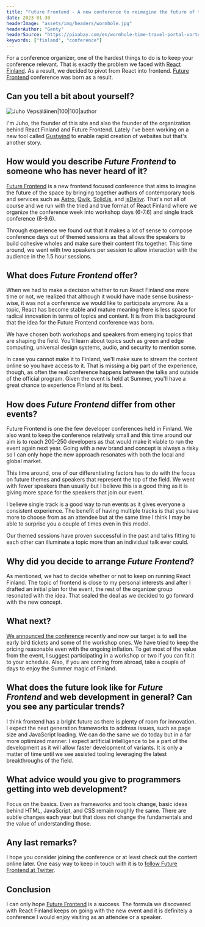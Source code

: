 ```yaml
---
title: "Future Frontend - A new conference to reimagine the future of the frontend - Interview with Juho Vepsäläinen"
date: 2023-01-30
headerImage: "assets/img/headers/wormhole.jpg"
headerAuthor: "Genty"
headerSource: "https://pixabay.com/en/wormhole-time-travel-portal-vortex-2514312/"
keywords: ["finland", "conference"]
---
```


For a conference organizer, one of the hardest things to do is to keep your conference relevant. That is exactly the problem we faced with [React Finland](https://react-finland.fi/). As a result, we decided to pivot from React into frontend. [Future Frontend](https://futurefrontend.com/) conference was born as a result.

## Can you tell a bit about yourself?

![Juho Vepsäläinen|100|100|author](https://www.gravatar.com/avatar/b26ec3c2769168c2cbc64cc3df9cdd9c?s=200)

I'm Juho, the founder of this site and also the founder of the organization behind React Finland and Future Frontend. Lately I've been working on a new tool called [Gustwind](https://gustwind.js.org/) to enable rapid creation of websites but that's another story.

## How would you describe _Future Frontend_ to someone who has never heard of it?

[Future Frontend](https://futurefrontend.com/) is a new frontend focused conference that aims to imagine the future of the space by bringing together authors of contemporary tools and services such as [Astro](https://astro.build/), [Qwik](https://qwik.builder.io/), [Solid.js](https://www.solidjs.com/), and [jsDelivr](https://www.jsdelivr.com/). That's not all of course and we run with the tried and true format of React Finland where we organize the conference week into workshop days (6-7.6) and single track conference (8-9.6).

Through experience we found out that it makes a lot of sense to compose conference days out of themed sessions as that allows the speakers to build cohesive wholes and make sure their content fits together. This time around, we went with two speakers per session to allow interaction with the audience in the 1.5 hour sessions.

## What does _Future Frontend_ offer?

When we had to make a decision whether to run React Finland one more time or not, we realized that although it would have made sense business-wise, it was not a conference we would like to participate anymore. As a topic, React has become stable and mature meaning there is less space for radical innovation in terms of topics and content. It is from this background that the idea for the Future Frontend conference was born.

We have chosen both workshops and speakers from emerging topics that are shaping the field. You'll learn about topics such as green and edge computing, universal design systems, audio, and security to mention some.

In case you cannot make it to Finland, we'll make sure to stream the content online so you have access to it. That is missing a big part of the experience, though, as often the real conference happens between the talks and outside of the official program. Given the event is held at Summer, you'll have a great chance to experience Finland at its best.

## How does _Future Frontend_ differ from other events?

Future Frontend is one the few developer conferences held in Finland. We also want to keep the conference relatively small and this time around our aim is to reach 200-250 developers as that would make it viable to run the event again next year. Going with a new brand and concept is always a risky so I can only hope the new approach resonates with both the local and global market.

This time around, one of our differentiating factors has to do with the focus on future themes and speakers that represent the top of the field. We went with fewer speakers than usually but I believe this is a good thing as it is giving more space for the speakers that join our event.

I believe single track is a good way to run events as it gives everyone a consistent experience. The benefit of having multiple tracks is that you have more to choose from as an attendee but at the same time I think I may be able to surprise you a couple of times even in this model.

Our themed sessions have proven successful in the past and talks fitting to each other can illuminate a topic more than an individual talk ever could.

## Why did you decide to arrange _Future Frontend_?

As mentioned, we had to decide whether or not to keep on running React Finland. The topic of frontend is close to my personal interests and after I drafted an initial plan for the event, the rest of the organizer group resonated with the idea. That sealed the deal as we decided to go forward with the new concept.

## What next?

[We announced the conference](https://futurefrontend.com/blog/ff23/) recently and now our target is to sell the early bird tickets and some of the workshop ones. We have tried to keep the pricing reasonable even with the ongoing inflation. To get most of the value from the event, I suggest participating in a workshop or two if you can fit it to your schedule. Also, if you are coming from abroad, take a couple of days to enjoy the Summer magic of Finland.

## What does the future look like for _Future Frontend_ and web development in general? Can you see any particular trends?

I think frontend has a bright future as there is plenty of room for innovation. I expect the next generation frameworks to address issues, such as page size and JavaScript loading. We can do the same we do today but in a far more optimized manner. I expect artificial intelligence to be a part of the development as it will allow faster development of variants. It is only a matter of time until we see assisted tooling leveraging the latest breakthroughs of the field.

## What advice would you give to programmers getting into web development?

Focus on the basics. Even as frameworks and tools change, basic ideas behind HTML, JavaScript, and CSS remain roughly the same. There are subtle changes each year but that does not change the fundamentals and the value of understanding those.

## Any last remarks?

I hope you consider joining the conference or at least check out the content online later. One easy way to keep in touch with it is to [follow Future Frontend at Twitter](https://twitter.com/future_frontend).

## Conclusion

I can only hope [Future Frontend](https://futurefrontend.com/) is a success. The formula we discovered with React Finland keeps on going with the new event and it is definitely a conference I would enjoy visiting as an attendee or a speaker.

